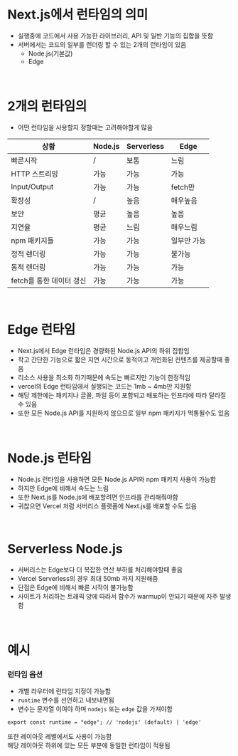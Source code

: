# Next.js에서 런타임의 의미

- 실행중에 코드에서 사용 가능한 라이브러리, API 및 일반 기능의 집합을 뜻함
- 서버에서는 코드의 일부를 렌더링 할 수 있는 2개의 런타임이 있음
  - Node.js(기본값)
  - Edge

<br/>

# 2개의 런타임의

- 어떤 런타임을 사용할지 정할때는 고려해야할게 많음

| 상황                     | Node.js | Serverless | Edge        |
| ------------------------ | ------- | ---------- | ----------- |
| 빠른시작                 | /       | 보통       | 느림        |
| HTTP 스트리밍            | 가능    | 가능       | 가능        |
| Input/Output             | 가능    | 가능       | fetch만     |
| 확장성                   | /       | 높음       | 매우높음    |
| 보안                     | 평균    | 높음       | 높음        |
| 지연율                   | 평균    | 느림       | 매우느림    |
| npm 패키지들             | 가능    | 가능       | 일부만 가능 |
| 정적 렌더링              | 가능    | 가능       | 불가능      |
| 동적 렌더링              | 가능    | 가능       | 가능        |
| fetch를 통한 데이터 갱신 | 가능    | 가능       | 가능        |

<br/>

# Edge 런타임

- Next.js에서 Edge 런타임은 경량화된 Node.js API의 하위 집합임
- 작고 간단한 기능으로 짧은 지연 시간으로 동적이고 개인화된 컨텐츠를 제공할때 좋음
- 리소스 사용을 최소화 하기때문에 속도는 빠르지만 기능이 한정적임
- vercel의 Edge 런타임에서 실행되는 코드는 1mb ~ 4mb만 지원함
- 해당 제한에는 패키지나 글꼴, 파일 등이 포함되고 배포하는 인프라에 따라 달라질수 있음
- 또한 모든 Node.js API를 지원하지 않으므로 일부 npm 패키지가 먹통될수도 있음

<br/>

# Node.js 런타임

- Node.js 런타임을 사용하면 모든 Node.js API와 npm 패키지 사용이 가능함
- 하지만 Edge에 비해서 속도는 느림
- 또한 Next.js를 Node.js에 배포할려면 인프라를 관리해줘야함
- 귀찮으면 Vercel 처럼 서버리스 플랫폼에 Next.js를 배포할 수도 있음

<br/>

# Serverless Node.js

- 서버리스는 Edge보다 더 복잡한 연산 부하를 처리해야할때 좋음
- Vercel Serverless의 경우 최대 50mb 까지 지원해줌
- 단점은 Edge에 비해서 빠른 시작이 불가능함
- 사이트가 처리하는 트래픽 양에 따라서 함수가 warmup이 안되기 때문에 자주 발생함

<br/>

# 예시

### 런타임 옵션

- 개별 라우터에 런타임 지정이 가능함
- `runtime` 변수를 선언하고 내보내면됨
- 변수는 문자열 이여야 하며 `nodejs` 또는 `edge` 값을 가져야함

```tsx
export const runtime = "edge"; // 'nodejs' (default) | 'edge'
```

또한 레이아웃 레벨에서도 사용이 가능함  
해당 레이아웃 하위에 있는 모든 부분에 동일한 런타임이 적용됨
